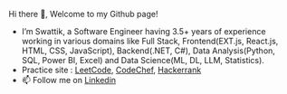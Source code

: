 Hi there 👋, Welcome to my Github page!
- I’m Swattik, a Software Engineer having 3.5+ years of experience working in various domains like Full Stack, Frontend(EXT.js, React.js, HTML, CSS, JavaScript), Backend(.NET, C#), Data Analysis(Python, SQL, Power BI, Excel) and Data Science(ML, DL, LLM, Statistics).
- Practice site : [LeetCode](https://leetcode.com/u/Swattik_Samanta/), [CodeChef](https://www.codechef.com/users/swattik_2022), [Hackerrank](https://www.hackerrank.com/dashboard)
- 📫 Follow me on [Linkedin](https://www.linkedin.com/in/swattik-samanta-2aa44b178/)
